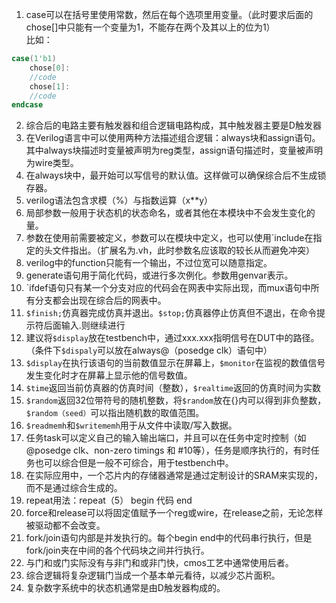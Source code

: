 1. case可以在括号里使用常数，然后在每个选项里用变量。（此时要求后面的chose[]中只能有一个变量为1，不能存在两个及其以上的位为1）  
比如： 
```verilog
case(1'b1)
    chose[0]:
    //code
    chose[1]:
    //code
endcase
```
2. 综合后的电路主要有触发器和组合逻辑电路构成，其中触发器主要是D触发器
3. 在Verilog语言中可以使用两种方法描述组合逻辑：always块和assign语句。其中always块描述时变量被声明为reg类型，assign语句描述时，变量被声明为wire类型。
4. 在always块中，最开始可以写信号的默认值。这样做可以确保综合后不生成锁存器。
5. verilog语法包含求模（%）与指数运算（x**y）  
6. 局部参数一般用于状态机的状态命名，或者其他在本模块中不会发生变化的量。  
7. 参数在使用前需要被定义，参数可以在模块中定义，也可以使用`include在指定的头文件指出。（扩展名为.vh，此时参数名应该取的较长从而避免冲突）  
8. verilog中的function只能有一个输出，不过位宽可以随意指定。  
9. generate语句用于简化代码，或进行多次例化。参数用genvar表示。  
10. `ifdef语句只有某一个分支对应的代码会在网表中实际出现，而mux语句中所有分支都会出现在综合后的网表中。  
11. `$finish;`仿真器完成仿真并退出。`$stop;`仿真器停止仿真但不退出，在命令提示符后面输入.则继续进行
12. 建议将`$display`放在testbench中，通过xxx.xxx指明信号在DUT中的路径。（条件下`$dispaly`可以放在always@（posedge clk）语句中）
13. `$display`在执行该语句的当前数值显示在屏幕上，`$monitor`在监视的数值信号发生变化时才在屏幕上显示他的信号数值。
14. `$time`返回当前仿真器的仿真时间（整数），`$realtime`返回的仿真时间为实数
15. `$random`返回32位带符号的随机整数，将`$random`放在{}内可以得到非负整数，`$random（seed）`可以指出随机数的取值范围。
16. `$readmemh`和`$writememh`用于从文件中读取/写入数据。
17. 任务task可以定义自己的输入输出端口，并且可以在任务中定时控制（如@posedge clk、non-zero timings 和 #10等），任务是顺序执行的，有时任务也可以综合但是一般不可综合，用于testbench中。
18. 在实际应用中，一个芯片内的存储器通常是通过定制设计的SRAM来实现的，而不是通过综合生成的。
19. repeat用法：repeat（5） begin 代码 end
20. force和release可以将固定值赋予一个reg或wire，在release之前，无论怎样被驱动都不会改变。
21. fork/join语句内部是并发执行的。每个begin end中的代码串行执行，但是fork/join夹在中间的各个代码块之间并行执行。
22. 与门和或门实际没有与非门和或非门快，cmos工艺中通常使用后者。
23. 综合逻辑将复杂逻辑门当成一个基本单元看待，以减少芯片面积。
24. 复杂数字系统中的状态机通常是由D触发器构成的。